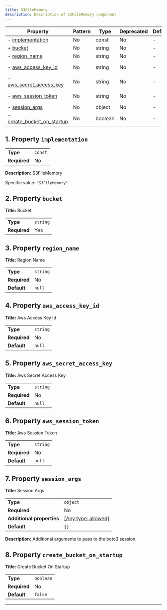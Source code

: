 ```yaml
---
title: S3FileMemory
description: Description of S3FileMemory component
---
```


| Property                                                 | Pattern | Type    | Deprecated | Definition | Title/Description        |
| -------------------------------------------------------- | ------- | ------- | ---------- | ---------- | ------------------------ |
| - [implementation](#implementation )                     | No      | const   | No         | -          | S3FileMemory             |
| + [bucket](#bucket )                                     | No      | string  | No         | -          | Bucket                   |
| - [region_name](#region_name )                           | No      | string  | No         | -          | Region Name              |
| - [aws_access_key_id](#aws_access_key_id )               | No      | string  | No         | -          | Aws Access Key Id        |
| - [aws_secret_access_key](#aws_secret_access_key )       | No      | string  | No         | -          | Aws Secret Access Key    |
| - [aws_session_token](#aws_session_token )               | No      | string  | No         | -          | Aws Session Token        |
| - [session_args](#session_args )                         | No      | object  | No         | -          | Session Args             |
| - [create_bucket_on_startup](#create_bucket_on_startup ) | No      | boolean | No         | -          | Create Bucket On Startup |

## <a name="implementation"></a>1. Property `implementation`

|              |         |
| ------------ | ------- |
| **Type**     | `const` |
| **Required** | No      |

**Description:** S3FileMemory

Specific value: `"S3FileMemory"`

## <a name="bucket"></a>2. Property `bucket`

**Title:** Bucket

|              |          |
| ------------ | -------- |
| **Type**     | `string` |
| **Required** | Yes      |

## <a name="region_name"></a>3. Property `region_name`

**Title:** Region Name

|              |          |
| ------------ | -------- |
| **Type**     | `string` |
| **Required** | No       |
| **Default**  | `null`   |

## <a name="aws_access_key_id"></a>4. Property `aws_access_key_id`

**Title:** Aws Access Key Id

|              |          |
| ------------ | -------- |
| **Type**     | `string` |
| **Required** | No       |
| **Default**  | `null`   |

## <a name="aws_secret_access_key"></a>5. Property `aws_secret_access_key`

**Title:** Aws Secret Access Key

|              |          |
| ------------ | -------- |
| **Type**     | `string` |
| **Required** | No       |
| **Default**  | `null`   |

## <a name="aws_session_token"></a>6. Property `aws_session_token`

**Title:** Aws Session Token

|              |          |
| ------------ | -------- |
| **Type**     | `string` |
| **Required** | No       |
| **Default**  | `null`   |

## <a name="session_args"></a>7. Property `session_args`

**Title:** Session Args

|                           |                                                                           |
| ------------------------- | ------------------------------------------------------------------------- |
| **Type**                  | `object`                                                                  |
| **Required**              | No                                                                        |
| **Additional properties** | [[Any type: allowed]](# "Additional Properties of any type are allowed.") |
| **Default**               | `{}`                                                                      |

**Description:** Additional arguments to pass to the boto3 session.

## <a name="create_bucket_on_startup"></a>8. Property `create_bucket_on_startup`

**Title:** Create Bucket On Startup

|              |           |
| ------------ | --------- |
| **Type**     | `boolean` |
| **Required** | No        |
| **Default**  | `false`   |

----------------------------------------------------------------------------------------------------------------------------
